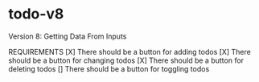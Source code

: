 # todo-v8
Version 8:  Getting Data From Inputs

REQUIREMENTS
[X] There should be a button for adding todos
[X] There should be a button for changing todos
[X] There should be a button for deleting todos
[] There should be a button for toggling todos

